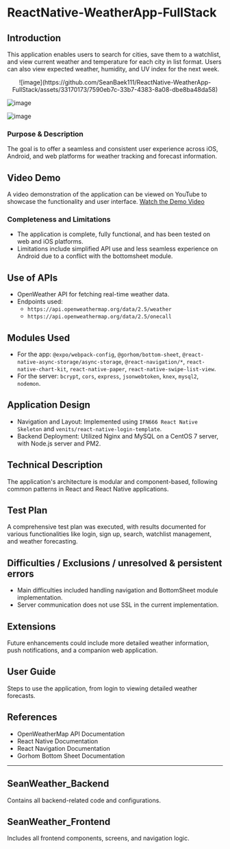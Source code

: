 # ReactNative-WeatherApp-FullStack

## Introduction
This application enables users to search for cities, save them to a watchlist, and view current weather and temperature for each city in list format. Users can also view expected weather, humidity, and UV index for the next week.

<p align="center">
![image](https://github.com/SeanBaek111/ReactNative-WeatherApp-FullStack/assets/33170173/7590eb7c-33b7-4383-8a08-dbe8ba48da58)

![image](https://github.com/SeanBaek111/ReactNative-WeatherApp-FullStack/assets/33170173/217c17bc-de8e-4693-be45-a1639cccdfdf)

![image](https://github.com/SeanBaek111/ReactNative-WeatherApp-FullStack/assets/33170173/42cbb372-c7a7-4670-822f-def0a2846f3a)
</p>

### Purpose & Description
The goal is to offer a seamless and consistent user experience across iOS, Android, and web platforms for weather tracking and forecast information.

## Video Demo
A video demonstration of the application can be viewed on YouTube to showcase the functionality and user interface.
[Watch the Demo Video](https://youtu.be/FShH5CibNI4)

### Completeness and Limitations
- The application is complete, fully functional, and has been tested on web and iOS platforms.
- Limitations include simplified API use and less seamless experience on Android due to a conflict with the bottomsheet module.

## Use of APIs
- OpenWeather API for fetching real-time weather data.
- Endpoints used:
  - `https://api.openweathermap.org/data/2.5/weather`
  - `https://api.openweathermap.org/data/2.5/onecall`

## Modules Used
- For the app: `@expo/webpack-config`, `@gorhom/bottom-sheet`, `@react-native-async-storage/async-storage`, `@react-navigation/*`, `react-native-chart-kit`, `react-native-paper`, `react-native-swipe-list-view`.
- For the server: `bcrypt`, `cors`, `express`, `jsonwebtoken`, `knex`, `mysql2`, `nodemon`.

## Application Design
- Navigation and Layout: Implemented using `IFN666 React Native Skeleton` and `venits/react-native-login-template`.
- Backend Deployment: Utilized Nginx and MySQL on a CentOS 7 server, with Node.js server and PM2.

## Technical Description
The application's architecture is modular and component-based, following common patterns in React and React Native applications.

## Test Plan
A comprehensive test plan was executed, with results documented for various functionalities like login, sign up, search, watchlist management, and weather forecasting.

## Difficulties / Exclusions / unresolved & persistent errors
- Main difficulties included handling navigation and BottomSheet module implementation.
- Server communication does not use SSL in the current implementation.

## Extensions
Future enhancements could include more detailed weather information, push notifications, and a companion web application.

## User Guide
Steps to use the application, from login to viewing detailed weather forecasts.

## References
- OpenWeatherMap API Documentation
- React Native Documentation
- React Navigation Documentation
- Gorhom Bottom Sheet Documentation

---
## SeanWeather_Backend
Contains all backend-related code and configurations.

## SeanWeather_Frontend
Includes all frontend components, screens, and navigation logic.
